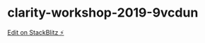 # clarity-workshop-2019-9vcdun

[Edit on StackBlitz ⚡️](https://stackblitz.com/edit/clarity-workshop-2019-9vcdun)